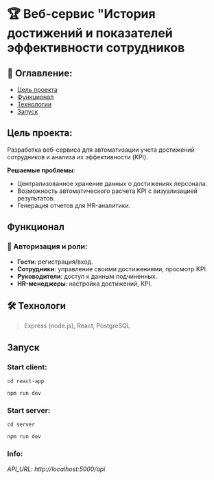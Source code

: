 # 🏆 Веб-сервис "История достижений и показателей эффективности сотрудников

## 📌 Оглавление:

- [Цель проекта](#-цель-проекта)
- [Функционал](#-функционал)
- [Технологии](#-технологии)
- [Запуск](#-Запсук)

## Цель проекта:

Разработка веб-сервиса для автоматизации учета достижений сотрудников и анализа их эффективности (KPI).

**Решаемые проблемы**:

- Централизованное хранение данных о достижениях персонала.
- Возможность автоматического расчета KPI с визуализацией результатов.
- Генерация отчетов для HR-аналитики.

## Функционал

### 🔐 Авторизация и роли:

- **Гости**: регистрация/вход.
- **Сотрудники**: управление своими достижениями, просмотр KPI.
- **Руководители**: доступ к данным подчиненных.
- **HR-менеджеры**: настройка достижений, KPI.

## 🛠 Технологи

> Express (node.js), React, PostgreSQL

## Запуск

### Start client:

`cd react-app`

`npm run dev`

### **Start server:**

`cd server`

`npm run dev`

### Info:

*API_URL: http://localhost:5000/api*

